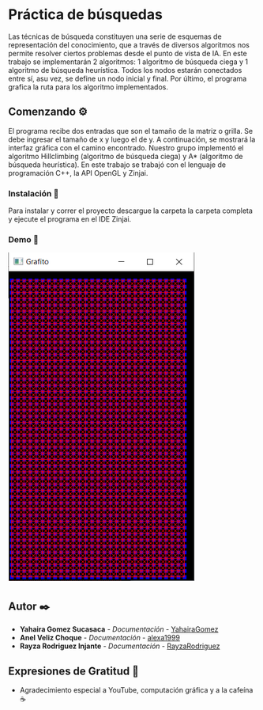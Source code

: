 # Práctica de búsquedas
Las técnicas de búsqueda constituyen una serie de esquemas de representación del conocimiento, que a través de diversos algoritmos nos permite resolver ciertos problemas desde el punto de vista de IA.
En este trabajo se implementarán 2 algoritmos: 1 algoritmo de búsqueda ciega y 1 algoritmo de búsqueda heurística. Todos los nodos estarán conectados entre sí, asu vez, se define un nodo inicial y final. Por último, el programa grafica la ruta para los algoritmo implementados.

## Comenzando ⚙️
El programa recibe dos entradas que son el tamaño de la matriz o grilla. Se debe ingresar el tamaño de x y luego el de y. A continuación, se mostrará la interfaz gráfica con el camino encontrado.
Nuestro grupo implementó el algoritmo Hillclimbing (algoritmo de búsqueda ciega) y A* (algoritmo de búsqueda heurística).
En este trabajo se trabajó con el lenguaje de programación C++, la API OpenGL y Zinjai.

### Instalación 🔧
Para instalar y correr el proyecto descargue la carpeta la carpeta completa y ejecute el programa en el IDE Zinjai.

### Demo 🔧
<img src="/images/grilla.png">


## Autor ✒️

* **Yahaira Gomez Sucasaca** - *Documentación* - [YahairaGomez](https://github.com/YahairaGomez)
* **Anel Veliz Choque** - *Documentación* - [alexa1999](https://github.com/alexa1999)
* **Rayza Rodriguez Injante** - *Documentación* - [RayzaRodriguez](https://github.com/RayzaRodriguez)

## Expresiones de Gratitud 🎁

* Agradecimiento especial a YouTube, computación gráfica y a la cafeína ☕
